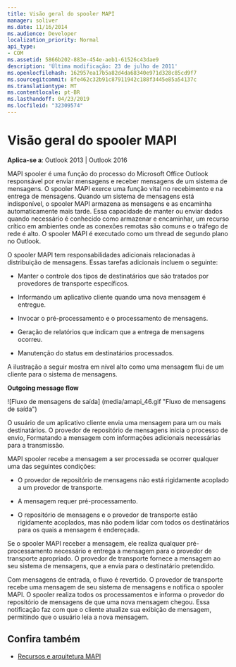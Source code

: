 ```yaml
---
title: Visão geral do spooler MAPI
manager: soliver
ms.date: 11/16/2014
ms.audience: Developer
localization_priority: Normal
api_type:
- COM
ms.assetid: 5866b202-883e-454e-aeb1-61526c43dae9
description: 'Última modificação: 23 de julho de 2011'
ms.openlocfilehash: 162957ea17b5a82d4da68340e971d328c85cd9f7
ms.sourcegitcommit: 8fe462c32b91c87911942c188f3445e85a54137c
ms.translationtype: MT
ms.contentlocale: pt-BR
ms.lasthandoff: 04/23/2019
ms.locfileid: "32309574"
---
```

# <a name="mapi-spooler-overview"></a>Visão geral do spooler MAPI
  
**Aplica-se a**: Outlook 2013 | Outlook 2016 
  
MAPI spooler é uma função do processo do Microsoft Office Outlook responsável por enviar mensagens e receber mensagens de um sistema de mensagens. O spooler MAPI exerce uma função vital no recebimento e na entrega de mensagens. Quando um sistema de mensagens está indisponível, o spooler MAPI armazena as mensagens e as encaminha automaticamente mais tarde. Essa capacidade de manter ou enviar dados quando necessário é conhecido como armazenar e encaminhar, um recurso crítico em ambientes onde as conexões remotas são comuns e o tráfego de rede é alto. O spooler MAPI é executado como um thread de segundo plano no Outlook.
  
O spooler MAPI tem responsabilidades adicionais relacionadas à distribuição de mensagens. Essas tarefas adicionais incluem o seguinte:
  
- Manter o controle dos tipos de destinatários que são tratados por provedores de transporte específicos.
    
- Informando um aplicativo cliente quando uma nova mensagem é entregue.
    
- Invocar o pré-processamento e o processamento de mensagens.
    
- Geração de relatórios que indicam que a entrega de mensagens ocorreu.
    
- Manutenção do status em destinatários processados.
    
A ilustração a seguir mostra em nível alto como uma mensagem flui de um cliente para o sistema de mensagens.
  
**Outgoing message flow**
  
![Fluxo de mensagens de saída] (media/amapi_46.gif "Fluxo de mensagens de saída")
  
O usuário de um aplicativo cliente envia uma mensagem para um ou mais destinatários. O provedor de repositório de mensagens inicia o processo de envio, Formatando a mensagem com informações adicionais necessárias para a transmissão.
  
MAPI spooler recebe a mensagem a ser processada se ocorrer qualquer uma das seguintes condições:
  
- O provedor de repositório de mensagens não está rigidamente acoplado a um provedor de transporte.
    
- A mensagem requer pré-processamento.
    
- O repositório de mensagens e o provedor de transporte estão rigidamente acoplados, mas não podem lidar com todos os destinatários para os quais a mensagem é endereçada.
    
Se o spooler MAPI receber a mensagem, ele realiza qualquer pré-processamento necessário e entrega a mensagem para o provedor de transporte apropriado. O provedor de transporte fornece a mensagem ao seu sistema de mensagens, que a envia para o destinatário pretendido.
  
Com mensagens de entrada, o fluxo é revertido. O provedor de transporte recebe uma mensagem de seu sistema de mensagens e notifica o spooler MAPI. O spooler realiza todos os processamentos e informa o provedor do repositório de mensagens de que uma nova mensagem chegou. Essa notificação faz com que o cliente atualize sua exibição de mensagem, permitindo que o usuário leia a nova mensagem.
  
## <a name="see-also"></a>Confira também

- [Recursos e arquitetura MAPI](mapi-features-and-architecture.md)

